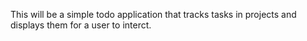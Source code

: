 This will be a simple todo application that tracks tasks in projects and displays them for a user to interct.